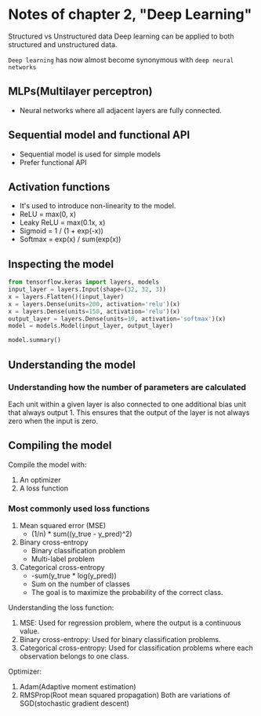 # Notes of chapter 2, "Deep Learning"

Structured vs Unstructured data
Deep learning can be applied to both structured and unstructured data.

`Deep learning` has now almost become synonymous with `deep neural networks`

## MLPs(Multilayer perceptron)
- Neural networks where all adjacent layers are fully connected.

## Sequential model and functional API
- Sequential model is used for simple models
- Prefer functional API

## Activation functions
- It's used to introduce non-linearity to the model.
- ReLU = max(0, x)
- Leaky ReLU = max(0.1x, x)
- Sigmoid = 1 / (1 + exp(-x))
- Softmax = exp(x) / sum(exp(x))

## Inspecting the model
```python
from tensorflow.keras import layers, models
input_layer = layers.Input(shape=(32, 32, 3))
x = layers.Flatten()(input_layer)
x = layers.Dense(units=200, activation='relu')(x)
x = layers.Dense(units=150, activation='relu')(x)
output_layer = layers.Dense(units=10, activation='softmax')(x)
model = models.Model(input_layer, output_layer)

model.summary()
```

## Understanding the model
### Understanding how the number of parameters are calculated
Each unit within a given layer is also connected to one additional bias unit that always output 1.
This ensures that the output of the layer is not always zero when the input is zero.

## Compiling the model
Compile the model with:
1. An optimizer
2. A loss function

### Most commonly used loss functions
1. Mean squared error (MSE)
   * (1/n) * sum((y_true - y_pred)^2)
2. Binary cross-entropy
   * Binary classification problem
   * Multi-label problem
3. Categorical cross-entropy
   * -sum(y_true * log(y_pred))
   * Sum on the number of classes
   * The goal is to maximize the probability of the correct class.

Understanding the loss function:
1. MSE: Used for regression problem, where the output is a continuous value.
2. Binary cross-entropy: Used for binary classification problems.
3. Categorical cross-entropy: Used for classification problems where each observation belongs to one class.

Optimizer:
1. Adam(Adaptive moment estimation)
2. RMSProp(Root mean squared propagation)
Both are variations of SGD(stochastic gradient descent)